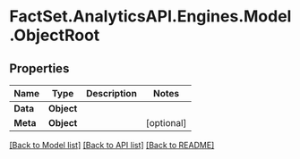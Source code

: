 # FactSet.AnalyticsAPI.Engines.Model.ObjectRoot

## Properties

Name | Type | Description | Notes
------------ | ------------- | ------------- | -------------
**Data** | **Object** |  | 
**Meta** | **Object** |  | [optional] 

[[Back to Model list]](../README.md#documentation-for-models) [[Back to API list]](../README.md#documentation-for-api-endpoints) [[Back to README]](../README.md)

